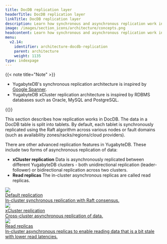 ```yaml
---
title: DocDB replication layer
headerTitle: DocDB replication layer
linkTitle: DocDB replication layer
description: Learn how synchronous and asynchronous replication work in DocDB, including advanced features like xCluster replication and read replicas.
image: /images/section_icons/architecture/concepts.png
headcontent: Learn how synchronous and asynchronous replication work in DocDB.
menu:
  v2.14:
    identifier: architecture-docdb-replication
    parent: architecture
    weight: 1135
type: indexpage
---
```

{{< note title="Note" >}}

* YugabyteDB's synchronous replication architecture is inspired by <a href="https://research.google.com/archive/spanner-osdi2012.pdf">Google Spanner</a>.
* YugabyteDB xCluster replication architecture is inspired by RDBMS databases such as Oracle, MySQL and PostgreSQL.

{{</note >}}

This section describes how replication works in DocDB. The data in a DocDB table is split into tablets. By default, each tablet is synchronously replicated using the Raft algorithm across various nodes or fault domains (such as availability zones/racks/regions/cloud providers).

There are other advanced replication features in YugabyteDB. These include two forms of asynchronous replication of data:

* **xCluster replication** Data is asynchronously replicated between different YugabyteDB clusters - both unidirectional replication (leader-follower) or  bidirectional replication across two clusters.
* **Read replicas** The in-cluster asynchronous replicas are called read replicas.

<div class="row">

  <div class="col-12 col-md-6 col-lg-12 col-xl-6">
    <a class="section-link icon-offset" href="replication/">
      <div class="head">
        <img class="icon" src="/images/section_icons/architecture/concepts/replication.png" aria-hidden="true" />
        <div class="title">Default replication</div>
      </div>
      <div class="body">
        In-cluster synchronous replication with Raft consensus.
      </div>
    </a>
  </div>

  <div class="col-12 col-md-6 col-lg-12 col-xl-6">
    <a class="section-link icon-offset" href="async-replication/">
      <div class="head">
        <img class="icon" src="/images/section_icons/architecture/concepts/replication.png" aria-hidden="true" />
        <div class="title">xCluster replication</div>
      </div>
      <div class="body">
        Cross-cluster asynchronous replication of data.
      </div>
    </a>
  </div>

  <div class="col-12 col-md-6 col-lg-12 col-xl-6">
    <a class="section-link icon-offset" href="read-replicas/">
      <div class="head">
        <img class="icon" src="/images/section_icons/architecture/concepts/replication.png" aria-hidden="true" />
        <div class="title">Read replicas</div>
      </div>
      <div class="body">
        In-cluster asynchronous replicas to enable reading data that is a bit stale with lower read latencies.
      </div>
    </a>
  </div>


</div>
